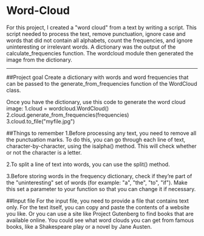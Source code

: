 # Word-Cloud
For this project, I created a "word cloud" from a text by writing a script. This script needed to process the text, remove punctuation, ignore case and words that did not contain all alphabets, count the frequencies, and ignore uninteresting or irrelevant words. A dictionary was the output of the calculate_frequencies function. The wordcloud module  then generated the image from the dictionary.
******************************************************************************************************
##Project goal 
Create a dictionary with words and word frequencies that can be passed to the generate_from_frequencies function of the WordCloud class.

Once you have the dictionary, use this code to generate the word cloud image:
1.cloud = wordcloud.WordCloud()
2.cloud.generate_from_frequencies(frequencies)
3.cloud.to_file("myfile.jpg")

##Things to remember 
1.Before processing any text, you need to remove all the punctuation marks. To do this, you can go through each line of text, character-by-character, using the isalpha() method. This will check whether or not the character is a letter.

2.To split a line of text into words, you can use the split() method.

3.Before storing words in the frequency dictionary, check if they’re part of the "uninteresting" set of words (for example: "a", "the", "to", "if"). Make this set a parameter to your function so that you can change it if necessary.

##Input file
For the input file, you need to provide a file that contains text only. For the text itself, you can copy and paste the contents of a website you like. Or you can use a site like Project Gutenberg to find books that are available online. You could see what word clouds you can get from famous books, like a Shakespeare play or a novel by Jane Austen.

